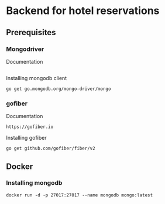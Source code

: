 # Backend for hotel reservations

## Prerequisites
### Mongodriver
Documentation
```
```

Installing mongodb client
```
go get go.mongodb.org/mongo-driver/mongo
```

### gofiber
Documentation
```
https://gofiber.io
```

Installing gofiber
```
go get github.com/gofiber/fiber/v2
```

## Docker
### Installing mongodb
```
docker run -d -p 27017:27017 --name mongodb mongo:latest
```
